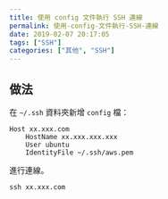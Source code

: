 ```yaml
---
title: 使用 config 文件執行 SSH 連線
permalink: 使用-config-文件執行-SSH-連線
date: 2019-02-07 20:17:05
tags: ["SSH"]
categories: ["其他", "SSH"]
---
```


## 做法

在 `~/.ssh` 資料夾新增 `config` 檔：

```ENV
Host xx.xxx.com
    HostName xx.xxx.xxx.xxx
    User ubuntu
    IdentityFile ~/.ssh/aws.pem
```

進行連線。

```CMD
ssh xx.xxx.com
```
